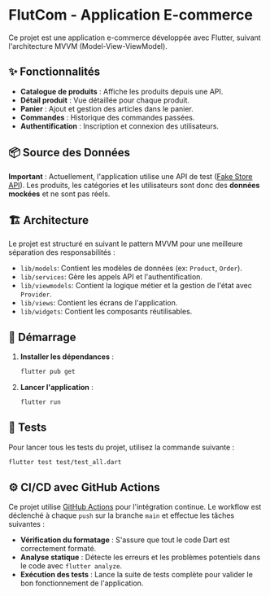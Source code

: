 # FlutCom - Application E-commerce

Ce projet est une application e-commerce développée avec Flutter, suivant l'architecture MVVM (Model-View-ViewModel).

## ✨ Fonctionnalités

- **Catalogue de produits** : Affiche les produits depuis une API.
- **Détail produit** : Vue détaillée pour chaque produit.
- **Panier** : Ajout et gestion des articles dans le panier.
- **Commandes** : Historique des commandes passées.
- **Authentification** : Inscription et connexion des utilisateurs.

## 📦 Source des Données

**Important** : Actuellement, l'application utilise une API de test ([Fake Store API](https://fakestoreapi.com/)). Les produits, les catégories et les utilisateurs sont donc des **données mockées** et ne sont pas réels.

## 🏗️ Architecture

Le projet est structuré en suivant le pattern MVVM pour une meilleure séparation des responsabilités :

- `lib/models`: Contient les modèles de données (ex: `Product`, `Order`).
- `lib/services`: Gère les appels API et l'authentification.
- `lib/viewmodels`: Contient la logique métier et la gestion de l'état avec `Provider`.
- `lib/views`: Contient les écrans de l'application.
- `lib/widgets`: Contient les composants réutilisables.

## 🚀 Démarrage

1. **Installer les dépendances** :
   ```bash
   flutter pub get
   ```

2. **Lancer l'application** :
   ```bash
   flutter run
   ```

## 🧪 Tests

Pour lancer tous les tests du projet, utilisez la commande suivante :

```bash
flutter test test/test_all.dart
```

## ⚙️ CI/CD avec GitHub Actions

Ce projet utilise [GitHub Actions](https://github.com/features/actions) pour l'intégration continue. Le workflow est déclenché à chaque `push` sur la branche `main` et effectue les tâches suivantes :
- **Vérification du formatage** : S'assure que tout le code Dart est correctement formaté.
- **Analyse statique** : Détecte les erreurs et les problèmes potentiels dans le code avec `flutter analyze`.
- **Exécution des tests** : Lance la suite de tests complète pour valider le bon fonctionnement de l'application.
